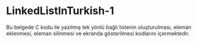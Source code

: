 # LinkedListInTurkish-1

Bu belgede C kodu ile yazılmış tek yönlü bağlı listenin oluşturulması, eleman eklenmesi, eleman silinmesi ve ekranda gösterilmesi kodlarını içermektedir.
